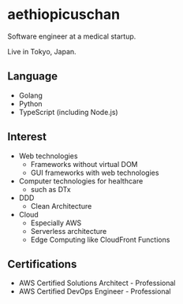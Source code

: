 # aethiopicuschan

Software engineer at a medical startup.

Live in Tokyo, Japan.

## Language

- Golang
- Python
- TypeScript (including Node.js)

## Interest

- Web technologies
  - Frameworks without virtual DOM
  - GUI frameworks with web technologies
- Computer technologies for healthcare
  - such as DTx
- DDD
  - Clean Architecture
- Cloud
  - Especially AWS
  - Serverless architecture
  - Edge Computing like CloudFront Functions

## Certifications

- AWS Certified Solutions Architect - Professional
- AWS Certified DevOps Engineer - Professional
